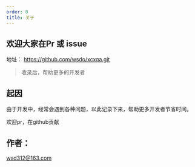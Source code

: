 ```yaml
---
order: 0
title: 关于
---
```

## 欢迎大家在Pr 或 issue
地址： https://github.com/wsdo/xcxqa.git
> 收录后，帮助更多的开发者

## 起因
由于开发中，经常会遇到各种问题，以此记录下来，帮助更多开发者节省时间。

欢迎pr，在github贡献

## 作者：

wsd312@163.com


